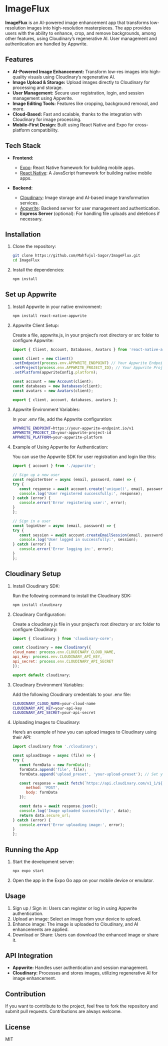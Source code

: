 # ImageFlux

**ImageFlux** is an AI-powered image enhancement app that transforms low-resolution images into high-resolution masterpieces. The app provides users with the ability to enhance, crop, and remove backgrounds, among other features, using Cloudinary’s regenerative AI. User management and authentication are handled by Appwrite.

## Features

- **AI-Powered Image Enhancement:** Transform low-res images into high-quality visuals using Cloudinary’s regenerative AI.
- **Image Upload & Storage:** Upload images directly to Cloudinary for processing and storage.
- **User Management:** Secure user registration, login, and session management using Appwrite.
- **Image Editing Tools:** Features like cropping, background removal, and more.
- **Cloud-Based:** Fast and scalable, thanks to the integration with Cloudinary for image processing.
- **Mobile-First Design:** Built using React Native and Expo for cross-platform compatibility.

## Tech Stack

- **Frontend:**
  - [Expo](https://expo.dev/): React Native framework for building mobile apps.
  - [React Native](https://reactnative.dev/): A JavaScript framework for building native mobile apps.
  
- **Backend:**
  - [Cloudinary](https://cloudinary.com/): Image storage and AI-based image transformation services.
  - [Appwrite](https://appwrite.io/): Backend server for user management and authentication.
  - **Express Server** (optional): For handling file uploads and deletions if necessary.

## Installation

1. Clone the repository:

   ```bash
   git clone https://github.com/Mahfujul-Sagor/ImageFlux.git
   cd ImageFlux

2. Install the dependencies:

   ```bash
   npm install

## Set up Appwrite

1. Install Appwrite in your native environment:

   ```bash
   npm install react-native-appwrite

2. Appwrite Client Setup:

   Create a file, appwrite.js, in your project’s root directory or src folder to configure Appwrite:

   ```jsx
   import { Client, Account, Databases, Avatars } from 'react-native-appwrite';

   const client = new Client()
   .setEndpoint(process.env.APPWRITE_ENDPOINT) // Your Appwrite Endpoint
   .setProject(process.env.APPWRITE_PROJECT_ID); // Your Appwrite Project ID
   .setPlatform(appwriteConfig.platform);

   const account = new Account(client);
   const databases = new Databases(client);
   const avatars = new Avatars(client);

   export { client, account, databases, avatars };
   ```

3. Appwrite Environment Variables:

   In your .env file, add the Appwrite configuration:

   ```bash
   APPWRITE_ENDPOINT=https://your-appwrite-endpoint.io/v1
   APPWRITE_PROJECT_ID=your-appwrite-project-id
   APPWRITE_PLATFORM=your-appwrite-platform

4. Example of Using Appwrite for Authentication:

   You can use the Appwrite SDK for user registration and login like this:

   ```jsx
   import { account } from './appwrite';

   // Sign up a new user
   const registerUser = async (email, password, name) => {
   try {
      const response = await account.create('unique()', email, password, name);
      console.log('User registered successfully:', response);
   } catch (error) {
      console.error('Error registering user:', error);
   }
   };

   // Sign in a user
   const loginUser = async (email, password) => {
   try {
      const session = await account.createEmailSession(email, password);
      console.log('User logged in successfully:', session);
   } catch (error) {
      console.error('Error logging in:', error);
   }
   };
   ```

## Cloudinary Setup

1. Install Cloudinary SDK:

   Run the following command to install the Cloudinary SDK:

   ```bash
   npm install cloudinary

2. Cloudinary Configuration:

   Create a cloudinary.js file in your project’s root directory or src folder to configure Cloudinary:

   ```jsx
   import { Cloudinary } from 'cloudinary-core';

   const cloudinary = new Cloudinary({
   cloud_name: process.env.CLOUDINARY_CLOUD_NAME,
   api_key: process.env.CLOUDINARY_API_KEY,
   api_secret: process.env.CLOUDINARY_API_SECRET
   });

   export default cloudinary;
   ```

3. Cloudinary Environment Variables:

   Add the following Cloudinary credentials to your .env file:

   ```bash
   CLOUDINARY_CLOUD_NAME=your-cloud-name
   CLOUDINARY_API_KEY=your-api-key
   CLOUDINARY_API_SECRET=your-api-secret

4. Uploading Images to Cloudinary:

   Here’s an example of how you can upload images to Cloudinary using their API:

   ```jsx
   import cloudinary from './cloudinary';

   const uploadImage = async (file) => {
   try {
      const formData = new FormData();
      formData.append('file', file);
      formData.append('upload_preset', 'your-upload-preset'); // Set your upload preset if needed

      const response = await fetch(`https://api.cloudinary.com/v1_1/${process.env.CLOUDINARY_CLOUD_NAME}/image/upload`, {
         method: 'POST',
         body: formData
      });

      const data = await response.json();
      console.log('Image uploaded successfully:', data);
      return data.secure_url;
   } catch (error) {
      console.error('Error uploading image:', error);
   }
   };
   ```

## Running the App

1. Start the development server:

   ```bash
   npx expo start

2. Open the app in the Expo Go app on your mobile device or emulator.

## Usage

1. Sign up / Sign in: Users can register or log in using Appwrite authentication.
2. Upload an image: Select an image from your device to upload.
3. Enhance image: The image is uploaded to Cloudinary, and AI enhancements are applied.
4. Download or Share: Users can download the enhanced image or share it.

## API Integration

- **Appwrite:** Handles user authentication and session management.
- **Cloudinary:** Processes and stores images, utilizing regenerative AI for image enhancement.

## Contribution

If you want to contribute to the project, feel free to fork the repository and submit pull requests. Contributions are always welcome.

## License

MIT
